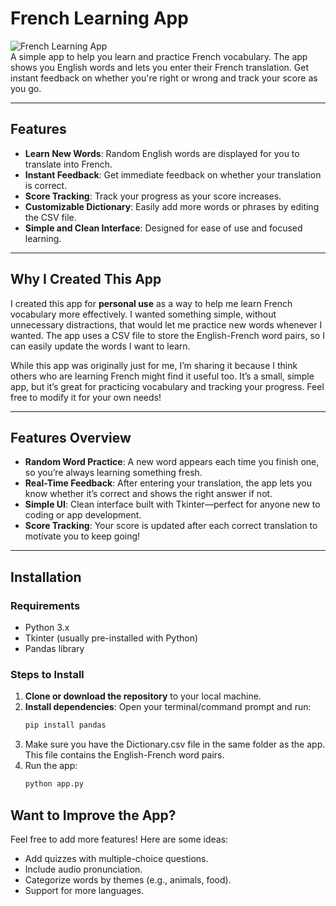
# French Learning App

![French Learning App](https://img.shields.io/badge/French_Learning_App-V1.0-brightgreen)  
A simple app to help you learn and practice French vocabulary. The app shows you English words and lets you enter their French translation. Get instant feedback on whether you're right or wrong and track your score as you go.

---

## Features

- **Learn New Words**: Random English words are displayed for you to translate into French.
- **Instant Feedback**: Get immediate feedback on whether your translation is correct.
- **Score Tracking**: Track your progress as your score increases.
- **Customizable Dictionary**: Easily add more words or phrases by editing the CSV file.
- **Simple and Clean Interface**: Designed for ease of use and focused learning.

---

## Why I Created This App

I created this app for **personal use** as a way to help me learn French vocabulary more effectively. I wanted something simple, without unnecessary distractions, that would let me practice new words whenever I wanted. The app uses a CSV file to store the English-French word pairs, so I can easily update the words I want to learn.

While this app was originally just for me, I’m sharing it because I think others who are learning French might find it useful too. It’s a small, simple app, but it’s great for practicing vocabulary and tracking your progress. Feel free to modify it for your own needs!

---

## Features Overview

- **Random Word Practice**: A new word appears each time you finish one, so you’re always learning something fresh.
- **Real-Time Feedback**: After entering your translation, the app lets you know whether it’s correct and shows the right answer if not.
- **Simple UI**: Clean interface built with Tkinter—perfect for anyone new to coding or app development.
- **Score Tracking**: Your score is updated after each correct translation to motivate you to keep going!

---

## Installation

### Requirements

- Python 3.x
- Tkinter (usually pre-installed with Python)
- Pandas library

### Steps to Install

1. **Clone or download the repository** to your local machine.
2. **Install dependencies**:
   Open your terminal/command prompt and run:
   ```bash
   pip install pandas
3. Make sure you have the Dictionary.csv file in the same folder as the app. This file contains the English-French word pairs.
4. Run the app:
    ```bash
   python app.py

Want to Improve the App?
------------------------

Feel free to add more features! Here are some ideas:

* Add quizzes with multiple-choice questions.
* Include audio pronunciation.
* Categorize words by themes (e.g., animals, food).
* Support for more languages.

